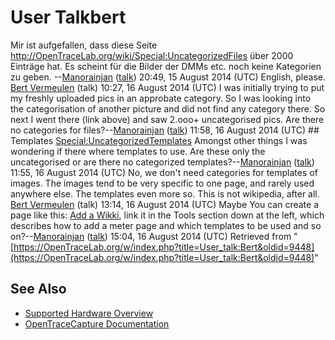 # User Talkbert

Mir ist aufgefallen, dass diese Seite <http://OpenTraceLab.org/wiki/Special:UncategorizedFiles> über 2000 Einträge hat. Es scheint für die Bilder der DMMs etc. noch keine Kategorien zu geben. --[Manorainjan](usermanorainjan-usermanorainjan.md) ([talk](./User_talk:Manorainjan.html "User talk:Manorainjan")) 20:49, 15 August 2014 (UTC) English, please. [Bert Vermeulen](userbert-userbert.md) (talk) 10:27, 16 August 2014 (UTC) I was initially trying to put my freshly uploaded pics in an approbate category. So I was looking into the categorisation of another picture and did not find any category there. So next I went there (link above) and saw 2.ooo+ uncategorised pics. Are there no categories for files?--[Manorainjan](usermanorainjan-usermanorainjan.md) ([talk](./User_talk:Manorainjan.html "User talk:Manorainjan")) 11:58, 16 August 2014 (UTC) ## Templates [Special:UncategorizedTemplates](specialuncategorizedtemplates-specialuncategorizedtemplates.md) Amongst other things I was wondering if there where templates to use. Are these only the uncategorised or are there no categorized templates?--[Manorainjan](usermanorainjan-usermanorainjan.md) ([talk](./User_talk:Manorainjan.html "User talk:Manorainjan")) 11:55, 16 August 2014 (UTC) No, we don't need categories for templates of images. The images tend to be very specific to one page, and rarely used anywhere else. The templates even more so. This is not wikipedia, after all. [Bert Vermeulen](userbert-userbert.md) (talk) 13:14, 16 August 2014 (UTC) Maybe You can create a page like this: [Add a Wikki](http://wikiindex.org/WikiIndex:Add_a_Wiki), link it in the Tools section down at the left, which describes how to add a meter page and which templates to be used and so on?--[Manorainjan](usermanorainjan-usermanorainjan.md) ([talk](./User_talk:Manorainjan.html "User talk:Manorainjan")) 15:04, 16 August 2014 (UTC) 
Retrieved from "[https://OpenTraceLab.org/w/index.php?title=User_talk:Bert&oldid=9448](https://OpenTraceLab.org/w/index.php?title=User_talk:Bert&oldid=9448)"

## See Also
- [Supported Hardware Overview](../supported-hardware.md)
- [OpenTraceCapture Documentation](../../opentracecapture/overview.md)

